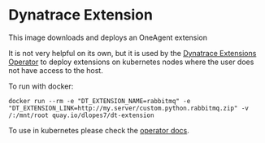 # Dynatrace Extension


This image downloads and deploys an OneAgent extension

It is not very helpful on its own, but it is used by the [Dynatrace Extensions Operator](https://github.com/dlopes7/dynatrace-extensions-operator) to deploy extensions on kubernetes nodes where the user does not have access to the host.

To run with docker:

```shell
docker run --rm -e "DT_EXTENSION_NAME=rabbitmq" -e "DT_EXTENSION_LINK=http://my.server/custom.python.rabbitmq.zip" -v /:/mnt/root quay.io/dlopes7/dt-extension
```

To use in kubernetes please check the [operator docs](https://github.com/dlopes7/dynatrace-extensions-operator).
